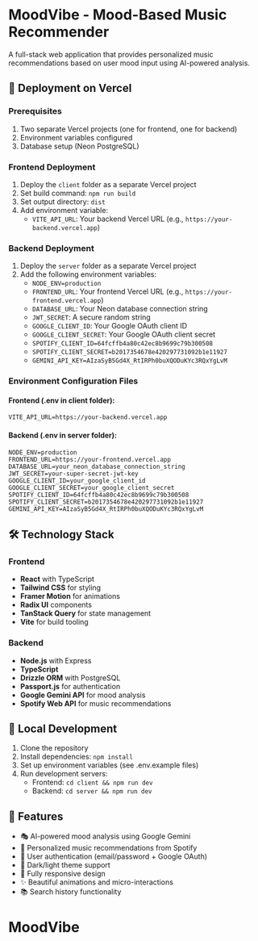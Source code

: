 # MoodVibe - Mood-Based Music Recommender

A full-stack web application that provides personalized music recommendations based on user mood input using AI-powered analysis.

## 🚀 Deployment on Vercel

### Prerequisites
1. Two separate Vercel projects (one for frontend, one for backend)
2. Environment variables configured
3. Database setup (Neon PostgreSQL)

### Frontend Deployment
1. Deploy the `client` folder as a separate Vercel project
2. Set build command: `npm run build`
3. Set output directory: `dist`
4. Add environment variable:
   - `VITE_API_URL`: Your backend Vercel URL (e.g., `https://your-backend.vercel.app`)

### Backend Deployment
1. Deploy the `server` folder as a separate Vercel project
2. Add the following environment variables:
   - `NODE_ENV=production`
   - `FRONTEND_URL`: Your frontend Vercel URL (e.g., `https://your-frontend.vercel.app`)
   - `DATABASE_URL`: Your Neon database connection string
   - `JWT_SECRET`: A secure random string
   - `GOOGLE_CLIENT_ID`: Your Google OAuth client ID
   - `GOOGLE_CLIENT_SECRET`: Your Google OAuth client secret
   - `SPOTIFY_CLIENT_ID=64fcffb4a80c42ec8b9699c79b300508`
   - `SPOTIFY_CLIENT_SECRET=b2017354678e420297731092b1e11927`
   - `GEMINI_API_KEY=AIzaSyB5Gd4X_RtIRPh0buXQODuKYc3RQxYgLvM`

### Environment Configuration Files

#### Frontend (.env in client folder):
```
VITE_API_URL=https://your-backend.vercel.app
```

#### Backend (.env in server folder):
```
NODE_ENV=production
FRONTEND_URL=https://your-frontend.vercel.app
DATABASE_URL=your_neon_database_connection_string
JWT_SECRET=your-super-secret-jwt-key
GOOGLE_CLIENT_ID=your_google_client_id
GOOGLE_CLIENT_SECRET=your_google_client_secret
SPOTIFY_CLIENT_ID=64fcffb4a80c42ec8b9699c79b300508
SPOTIFY_CLIENT_SECRET=b2017354678e420297731092b1e11927
GEMINI_API_KEY=AIzaSyB5Gd4X_RtIRPh0buXQODuKYc3RQxYgLvM
```

## 🛠 Technology Stack

### Frontend
- **React** with TypeScript
- **Tailwind CSS** for styling
- **Framer Motion** for animations
- **Radix UI** components
- **TanStack Query** for state management
- **Vite** for build tooling

### Backend
- **Node.js** with Express
- **TypeScript**
- **Drizzle ORM** with PostgreSQL
- **Passport.js** for authentication
- **Google Gemini API** for mood analysis
- **Spotify Web API** for music recommendations

## 🔧 Local Development

1. Clone the repository
2. Install dependencies: `npm install`
3. Set up environment variables (see .env.example files)
4. Run development servers:
   - Frontend: `cd client && npm run dev`
   - Backend: `cd server && npm run dev`

## 📝 Features

- 🎭 AI-powered mood analysis using Google Gemini
- 🎵 Personalized music recommendations from Spotify
- 🔐 User authentication (email/password + Google OAuth)
- 🌙 Dark/light theme support
- 📱 Fully responsive design
- ✨ Beautiful animations and micro-interactions
- 📚 Search history functionality
# MoodVibe
